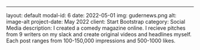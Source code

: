---
layout: default
modal-id: 6
date: 2022-05-01
img: gudernews.png
alt: image-alt
project-date: May 2022
client: Start Bootstrap
category: Social Media
description:  I created a comedy magazine online. I recieve pitches from 9 writers on my slack and create original videos and headlines myself.  Each post ranges from 100-150,000 impressions and 500-1000 likes. 
